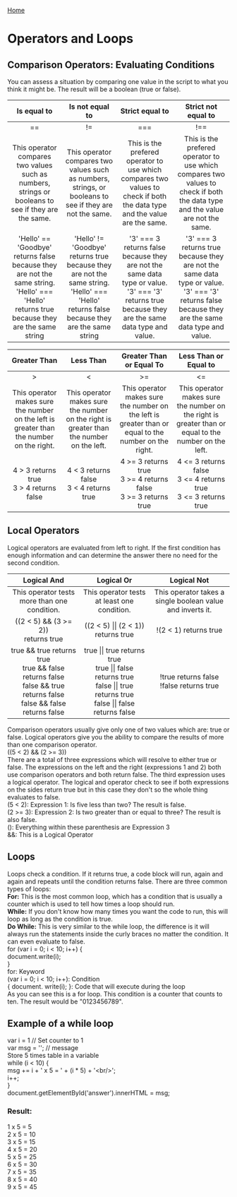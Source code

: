 [Home](README.md)
<DOCTYPE html>
<html>
<link rel="stylesheet" href="style.css" />
<title>DISCUSSION.08.md</title>
<body>
    <h1>Operators and Loops</h1>
        <h2>Comparison Operators: Evaluating Conditions</h2>
                You can assess a situation by comparing one value in the script to what you think it might be. The result will be a boolean (true or false).
<table style="width:100%">
    <thead>
        <tr>
            <th align="center">Is equal to</th>
            <th align="center">Is not equal to</th>
            <th align="center">Strict equal to</th>
            <th align="center">Strict not equal to</th>
        </tr>
    </thead>
    <tbody>
        <tr>
            <td align="center">==</td>
            <td align="center">!=</td>
            <td align="center">===</td>
            <td align="center">!==</td>
        </tr>
        <tr>
            <td align="center">This operator compares two values such as numbers, strings or booleans to see if they are the same.</td>
            <td align="center">This operator compares two values such as numbers, strings, or booleans to see if they are not the same.</td>
            <td align="center">This is the prefered operator to use which compares two values to check if both the data type and the value are the same.</td>
            <td align="center">This is the prefered operator to use which compares two values to check if both the data type and the value are not the same.</td>
        </tr>
        <tr>
            <td align="center">'<span class="pinkText">Hello</span>' == '<span class="pinkText">Goodbye</span>'<br /> returns <span class="deepPink">false</span> because they are not the same string.<br />'<span class="pinkText">Hello</span>' === '<span class="pinkText">Hello</span>'<br /> returns <span class="greenText">true</span> because they are the same string</td>
            <td align="center">'<span class="pinkText">Hello</span>' != '<span class="pinkText">Goodbye</span>'<br /> returns <span class="greenText">true</span> because they are not the same string.<br />'<span class="pinkText">Hello</span>' === '<span class="pinkText">Hello</span>'<br /> returns <span class="deepPink">false</span> because they are the same string</td>
            <td align="center">'<span class="pinkText">3</span>' === <span class="pinkText">3</span><br /> returns <span class="deepPink">false</span> because they are not the same data type or value.<br /> '<span class="pinkText">3</span>' === '<span class="pinkText">3</span>'<br /> returns <span class="greenText">true</span> because they are the same data type and value.</td>
            <td align="center">'<span class="pinkText">3</span>' === <span class="pinkText">3</span><br /> returns <span class="greenText">true</span> because they are not the same data type or value.<br /> '<span class="pinkText">3</span>' === '<span class="pinkText">3</span>'<br /> returns <span class="deepPink">false</span> because they are the same data type and value.</td>
        </tr>
    </tbody>
</table>
<table style="width:100%">
    <thead>
        <tr>
            <th align="center">Greater Than</th>
            <th align="center">Less Than</th>
            <th align="center">Greater Than or Equal To</th>
            <th align="center">Less Than or Equal to</th>
        </tr>
    </thead>
    <tbody>
        <tr>
            <td align="center">&gt;</td>
            <td align="center">&lt;</td>
            <td align="center">&gt;=</td>
            <td align="center">&lt;=</td>
        </tr>
        <tr>
            <td align="center">This operator makes sure the number on the left is greater than the number on the right.</td>
            <td align="center">This operator makes sure the number on the right is greater than the number on the left.</td>
            <td align="center">This operator makes sure the number on the left is greater than or equal to the number on the right.</td>
            <td align="center">This operator makes sure the number on the right is greater than or equal to the number on the left.</td>
        </tr>
        <tr>
            <td align="center">
                <span class="pinkText">4</span> &gt; <span class="pinkText">3</span> returns <span class="greenText">true</span><br />
                <span class="pinkText">3</span> &gt; <span class="pinkText">4</span> returns <span class="deepPink">false</span><br />
            </td>
            <td align="center">
                <span class="pinkText">4</span> &lt; <span class="pinkText">3</span> returns <span class="deepPink">false</span><br />
                <span class="pinkText">3</span> &lt; <span class="pinkText">4</span> returns <span class="greenText">true</span><br />
            </td>
            <td align="center">
                <span class="pinkText">4</span> &gt;= <span class="pinkText">3</span> returns <span class="greenText">true</span><br />
                <span class="pinkText">3</span> &gt;= <span class="pinkText">4</span> returns <span class="deepPink">false</span><br />
                <span class="pinkText">3</span> &gt;= <span class="pinkText">3</span> returns <span class="greenText">true</span><br />
            </td>
            <td align="center">
                <span class="pinkText">4</span> &lt;= <span class="pinkText">3</span> returns <span class="deepPink">false</span><br />
                <span class="pinkText">3</span> &lt;= <span class="pinkText">4</span> returns <span class="greenText">true</span><br />
                <span class="pinkText">3</span> &lt;= <span class="pinkText">3</span> returns <span class="greenText">true</span>
            </td>
        </tr>
    </tbody>
</table>
        <h2>Local Operators</h2>
        <p>
            Logical operators are evaluated from left to right. If the first condition has enough information and can determine the answer there no need for the second condition. 
        </p>
            <table style="width:100%">
    <thead>
        <tr>
            <th align="center">Logical And</th>
            <th align="center">Logical Or</th>
            <th align="center">Logical Not</th>
        </tr>
    </thead>
    <tbody>
        <tr>
            <td align="center">This operator tests more than one condition.</td>
            <td align="center">This operator tests at least one condition.</td>
            <td align="center">This operator takes a single boolean value and inverts it.</td>
        </tr>
        <tr>
            <td align="center">((2 &lt; 5) &amp;&amp; (3 &gt;= 2))<br /> returns <span class="greenText">true</span></td>
            <td align="center">((2 &lt; 5) || (2 &lt; 1))<br /> returns <span class="greenText">true</span></td>
            <td align="center">!(2 &lt; 1) returns <span class="greenText">true</span></td>
        </tr>
        <tr>
            <td align="center">
                <span class="greenText">true</span> &amp;&amp; <span class="greenText">true</span> returns <span class="greenText">true</span><br />
                <span class="greenText">true</span> &amp;&amp; <span class="deepPink">false</span> returns <span class="deepPink">false</span><br />
                <span class="deepPink"> false</span> &amp;&amp; <span class="greenText">true</span> returns <span class="deepPink">false</span><br />
                <span class="deepPink"> false</span> &amp;&amp; <span class="deepPink">false</span> returns <span class="deepPink">false</span>
            </td>
            <td align="center">
                <span class="greenText">true</span> || <span class="greenText">true</span> returns <span class="greenText">true</span><br />
                <span class="greenText"> true</span> || <span class="deepPink">false</span> returns <span class="greenText">true</span><br />
                <span class="deepPink">false</span> || <span class="greenText">true</span> returns <span class="greenText">true</span><br />
                <span class="deepPink"> false</span> || <span class="deepPink">false</span> returns <span class="deepPink">false</span>
                </td>
            <td align="center">
                !<span class="greenText">true</span> returns <span class="deepPink">false</span><br />
                !<span class="deepPink">false</span> returns <span class="greenText">true</span>
            </td>
        </tr>
    </tbody>
</table>
            Comparison operators usually give only one of two values which are: <span class="greenText">true</span> or <span class="deepPink">false</span>. Logical operators give you the ability to compare the results of more than one comparison operator.<br />
            <span class="pinkText">(</span><span class="blueText">(5 &lt; 2)</span> <span class="yellowText">&amp;&amp;</span> <span class="lightPurple">(2 &gt;= 3)</span><span class="pinkText">)</span><br />
            There are a total of three expressions which will resolve to either <span class="greenText">true</span> or <span class="deepPink">false</span>. The expressions on the left and the right (expressions 1 and 2) both use comparison operators and both return <span class="deepPink">false</span>. The third expression uses a logical operator. The logical and operator check to see if both expressions on the sides return <span class="greenText">true</span> but in this case they don't so the whole thing evaluates to <span class="deepPink">false</span>.<br />
            <span class="blueText">(5 &lt; 2)</span>: Expression 1: Is five less than two? The result is <span class="deepPink">false</span>.<br />
            <span class="lightPurple">(2 &gt;= 3)</span>: Expression 2: Is two greater than or equal to three? The result is also <span class="deepPink">false</span>.<br />
            <span class="pinkText">()</span>: Everything within these parenthesis are Expression 3<br />
            <span class="yellowText">&amp;&amp;</span>: This is a Logical Operator<br />
        <h2>Loops</h2>    
            Loops check a condition. If it returns true, a code block will run, again and again and repeats until the condition returns false. There are three common types of loops: <br />
            <b>For:</b> This is the most common loop, which has a condition that is usually a counter which is used to tell how times a loop should run.<br />
            <b>While:</b> If you don't know how many times you want the code to run, this will loop as long as the condition is true.<br />
            <b>Do While:</b> This is very similar to the while loop, the difference is it will always run the statements inside the curly braces no matter the condition. It can even evaluate to false.<br />
            <span class="pinkText">for</span> <span class="blueText">(var i = 0; i &lt; 10; i++)</span> <span class="greenText">{<br />document.write(i);<br />}</span><br />
            <span class="pinkText">for</span>: Keyword<br />
            <span class="blueText">(var i = 0; i &lt; 10; i++)</span>: Condition<br />
            <span class="greenText">{ document. write(i); }</span>: Code that will execute during the loop<br />
            As you can see this is a for loop. This condition is a counter that counts to ten. The result would be "0123456789".<br />
        <h2>Example of a while loop</h2>
            <span class="greenText">var i = 1</span>        <span class="grayText">// Set counter to 1</span><br />
            <span class="greenText">var msg = '';</span>        <span class="grayText">// message</span><br />
            <span class="grayText">Store 5 times table in a variable</span><br />
            <span class="greenText">while (i &lt; 10) {</span><br />
            <span class="greenText">msg += i + ' x 5 = ' + (i * 5) + '&lt;br/&gt;';</span><br />
            <span class="greenText">i++;</span><br />
            <span class="greenText">}</span><br />
            <span class="greenText">document.getElementById('answer').innerHTML = msg;</span><br />
        <h3>Result:</h3>
            1 x 5 = 5<br />
            2 x 5 = 10<br />
            3 x 5 = 15<br /> 
            4 x 5 = 20<br />
            5 x 5 = 25<br />
            6 x 5 = 30<br />
            7 x 5 = 35<br />
            8 x 5 = 40<br />
            9 x 5 = 45<br />
</body>
</html>
